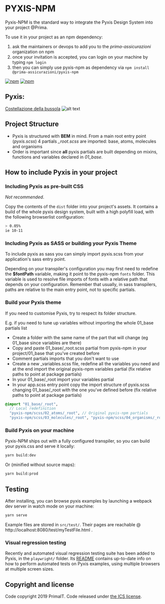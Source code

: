 # PYXIS-NPM

Pyxis-NPM is the standard way to integrate the Pyxis Design System into your project @Prima.

To use it in your project as an npm dependency:

1. ask the maintainers or devops to add you to the _prima-assicurazioni_ organization on npm
2. once your invitation is accepted, you can login on your machine by typing `npm login`
3. then you can simply use pyxis-npm as dependency via `npm install @prima-assicurazioni/pyxis-npm`

[![npm](https://img.shields.io/npm/v/@prima-assicurazioni/pyxis-npm.svg)][npm-link]
[![npm](https://img.shields.io/npm/dm/@prima-assicurazioni/pyxis-npm.svg)][npm-link]

## Pyxis:

[Costellazione della bussola](<https://it.wikipedia.org/wiki/Bussola_(costellazione)>)
![alt text](https://upload.wikimedia.org/wikipedia/commons/thumb/8/80/NGC_2818_by_the_Hubble_Space_Telescope.jpg/1920px-NGC_2818_by_the_Hubble_Space_Telescope.jpg)

## Project Structure

- Pyxis is structured with **BEM** in mind. From a main root entry point (_pyxis.scss_) 4 partials _\_root.scss_ are imported: base, atoms, molecules and organisms
- Order is important since **all** pyxis partials are built depending on mixins, functions and variables declared in _01_base_.

## How to include Pyxis in your project

### Including Pyxis as pre-built CSS

_Not recommended_.

Copy the contents of the `dist` folder into your project's assets. It contains a build of the whole pyxis design system, built with a high polyfill load, with the following browserlist configuration:

```bash
> 0.05%
ie 10-11
```

### Including Pyxis as SASS or building your Pyxis Theme

To include pyxis as sass you can simply import pyxis.scss from your application's sass entry point.

Depending on your transpiler's configuration you may first need to redefine the **$fontPath** variable, making it point to the pyxis-npm `fonts` folder.
This variable is used to resolve file imports of fonts with a relative path that depends on your configuration.
Remember that usually, in sass transpilers, paths are relative to the main entry point, not to specific partials.

### Build your Pyxis theme

If you need to customise Pyxis, try to respect its folder structure.

E.g. if you need to tune up variables without importing the whole 01_base partials list

- Create a folder with the same name of the part that will change (eg 01_base since variables are there)
- Copy and paste 01_base/\_root.scss partial from pyxis-npm in your project/01_base that you've created before
- Comment partials imports that you don't want to use
- Create a new \_variables.scss file, redefine all the variables you need and at the end import the original pyxis-npm variables partial (fix relative paths to point at package partials)
- In your 01_base/\_root import your variables partial
- In your app.scss entry point copy the import structure of pyxis.scss changing 01_base/\_root with the one you've defined before (fix relative paths to point at package partials)

```scss
@import "01_base/_root",
  // Local redefinition
  "pyxis-npm/scss/02_atoms/_root", // Original pyxis-npm partials
  "pyxis-npm/scss/03_molecules/_root", "pyxis-npm/scss/04_organisms/_root";
```

### Build Pyxis on your machine

Pyxis-NPM ships out with a fully configured transpiler, so you can build your pyxis.css and serve it locally:

```bash
yarn build:dev
```

Or (minified without source maps):

```bash
yarn build:prod
```

## Testing

After installing, you can browse pyxis examples by launching a webpack dev server in watch mode on your machine:

```bash
yarn serve
```

Example files are stored in `src/test/`. Their pages are reachable @ http://localhost:8080/test/myTestFile.html .

### Visual regression testing

Recently and automated visual regression testing suite has been added to Pyxis, in the `playwright/` folder. Its [README](playwright/README.md) contains up-to-date info on how to perform automated tests on Pyxis examples, using multiple browsers at multiple screen sizes.

## Copyright and license

Code copyright 2019 PrimaIT. Code released under [the ICS license](https://github.com/primait/pyxis-npm/blob/master/LICENSE.md).

[npm-link]: https://www.npmjs.com/package/@prima-assicurazioni/pyxis-npm
